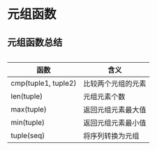# 元组函数

## 元组函数总结

######  

|函数                       |含义                                   |
|---------------------------|---------------------------------------|
|cmp(tuple1, tuple2)        |比较两个元组的元素                     |
|len(tuple)                 |元组元素个数                           |
|max(tuple)                 |返回元组元素最大值                     |
|min(tuple)                 |返回元组元素最小值                     |
|tuple(seq)                 |将序列转换为元组                       |

